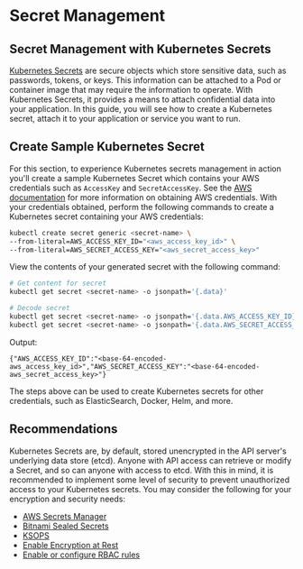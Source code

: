 # Secret Management

## Secret Management with Kubernetes Secrets

[Kubernetes Secrets](https://kubernetes.io/docs/concepts/configuration/secret/) are secure objects which store sensitive data, such as passwords, tokens, or keys. This information can be attached to a Pod or container image that may require the information to operate. With Kubernetes Secrets, it provides a means to attach confidential data into your application.
In this guide, you will see how to create a Kubernetes secret, attach it to your application or service you want to run.

## Create Sample Kubernetes Secret

For this section, to experience Kubernetes secrets management in action you'll create a sample Kubernetes Secret which contains your AWS credentials such as `AccessKey` and `SecretAccessKey`. See the [AWS documentation](https://docs.aws.amazon.com/sdk-for-javascript/v2/developer-guide/getting-your-credentials.html) for more information on obtaining AWS credentials.
With your credentials obtained, perform the following commands to create a Kubernetes secret containing your AWS credentials:

```bash
kubectl create secret generic <secret-name> \
--from-literal=AWS_ACCESS_KEY_ID="<aws_access_key_id>" \
--from-literal=AWS_SECRET_ACCESS_KEY="<aws_secret_access_key>"
```

View the contents of your generated secret with the following command:

```bash
# Get content for secret
kubectl get secret <secret-name> -o jsonpath='{.data}'

# Decode secret
kubectl get secret <secret-name> -o jsonpath='{.data.AWS_ACCESS_KEY_ID}' | base64 --decode
kubectl get secret <secret-name> -o jsonpath='{.data.AWS_SECRET_ACCESS_KEY}' | base64 --decode
```

Output:

```console
{"AWS_ACCESS_KEY_ID":"<base-64-encoded-aws_access_key_id>","AWS_SECRET_ACCESS_KEY":"<base-64-encoded-aws_secret_access_key>"}
```

The steps above can be used to create Kubernetes secrets for other credentials, such as ElasticSearch, Docker, Helm, and more.

## Recommendations

Kubernetes Secrets are, by default, stored unencrypted in the API server's underlying data store (etcd). Anyone with API access can retrieve or modify a Secret, and so can anyone with access to etcd. With this in mind, it is recommended to implement some level of security to prevent unauthorized access to your Kubernetes secrets.
You may consider the following for your encryption and security needs:

- [AWS Secrets Manager](https://aws.amazon.com/secrets-manager/getting-started/)
- [Bitnami Sealed Secrets](https://www.youtube.com/watch?v=xd2QoV6GJlc&ab_channel=DevOpsToolkit)
- [KSOPS](https://blog.oddbit.com/post/2021-03-09-getting-started-with-ksops/)
- [Enable Encryption at Rest](https://kubernetes.io/docs/tasks/administer-cluster/encrypt-data/)
- [Enable or configure RBAC rules](https://kubernetes.io/docs/reference/access-authn-authz/authorization/)
